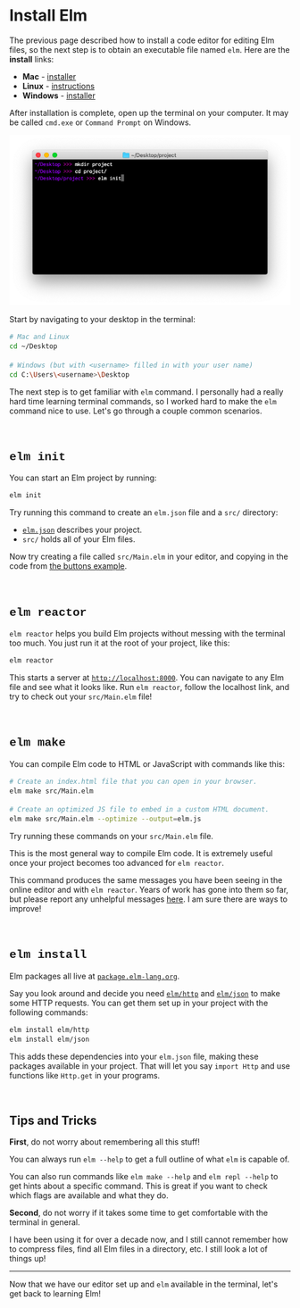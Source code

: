 
# Install Elm

The previous page described how to install a code editor for editing Elm files, so the next step is to obtain an executable file named `elm`. Here are the **install** links:

- **Mac** - [installer](https://github.com/elm/compiler/releases/download/0.19.0/installer-for-mac.pkg)
- **Linux** - <a href="https://github.com/elm/compiler/blob/master/installers/linux/README.md" target="_blank">instructions</a>
- **Windows** - [installer](https://github.com/elm/compiler/releases/download/0.19.0/installer-for-windows.exe)

After installation is complete, open up the terminal on your computer. It may be called `cmd.exe` or `Command Prompt` on Windows.

![terminal](images/terminal.png)

Start by navigating to your desktop in the terminal:

```bash
# Mac and Linux
cd ~/Desktop

# Windows (but with <username> filled in with your user name)
cd C:\Users\<username>\Desktop
```

The next step is to get familiar with `elm` command. I personally had a really hard time learning terminal commands, so I worked hard to make the `elm` command nice to use. Let's go through a couple common scenarios.


<br>

## <span style="font-family:Consolas,'Liberation Mono',Menlo,Courier,monospace;">elm init</span>

You can start an Elm project by running:

```bash
elm init
```

Try running this command to create an `elm.json` file and a `src/` directory:

- [`elm.json`](https://github.com/elm/compiler/blob/master/docs/elm.json/application.md) describes your project.
- `src/` holds all of your Elm files.

Now try creating a file called `src/Main.elm` in your editor, and copying in the code from [the buttons example](https://elm-lang.org/examples/buttons).


<br>

## <span style="font-family:Consolas,'Liberation Mono',Menlo,Courier,monospace;">elm reactor</span>

`elm reactor` helps you build Elm projects without messing with the terminal too much. You just run it at the root of your project, like this:

```bash
elm reactor
```

This starts a server at [`http://localhost:8000`](http://localhost:8000). You can navigate to any Elm file and see what it looks like. Run `elm reactor`, follow the localhost link, and try to check out your `src/Main.elm` file!


<br>

## <span style="font-family:Consolas,'Liberation Mono',Menlo,Courier,monospace;">elm make</span>

You can compile Elm code to HTML or JavaScript with commands like this:

```bash
# Create an index.html file that you can open in your browser.
elm make src/Main.elm

# Create an optimized JS file to embed in a custom HTML document.
elm make src/Main.elm --optimize --output=elm.js
```

Try running these commands on your `src/Main.elm` file.

This is the most general way to compile Elm code. It is extremely useful once your project becomes too advanced for `elm reactor`.

This command produces the same messages you have been seeing in the online editor and with `elm reactor`. Years of work has gone into them so far, but please report any unhelpful messages [here](https://github.com/elm/error-message-catalog/issues). I am sure there are ways to improve!


<br>

## <span style="font-family:Consolas,'Liberation Mono',Menlo,Courier,monospace;">elm install</span>

Elm packages all live at [`package.elm-lang.org`](https://package.elm-lang.org/).

Say you look around and decide you need [`elm/http`][http] and [`elm/json`][json] to make some HTTP requests. You can get them set up in your project with the following commands:

```bash
elm install elm/http
elm install elm/json
```

This adds these dependencies into your `elm.json` file, making these packages available in your project. That will let you say `import Http` and use functions like `Http.get` in your programs.

[http]: https://package.elm-lang.org/packages/elm/http/latest
[json]: https://package.elm-lang.org/packages/elm/json/latest


<br>

## Tips and Tricks

**First**, do not worry about remembering all this stuff!

You can always run `elm --help` to get a full outline of what `elm` is capable of.

You can also run commands like `elm make --help` and `elm repl --help` to get hints about a specific command. This is great if you want to check which flags are available and what they do.

**Second**, do not worry if it takes some time to get comfortable with the terminal in general.

I have been using it for over a decade now, and I still cannot remember how to compress files, find all Elm files in a directory, etc. I still look a lot of things up!

* * *

Now that we have our editor set up and `elm` available in the terminal, let's get back to learning Elm!
